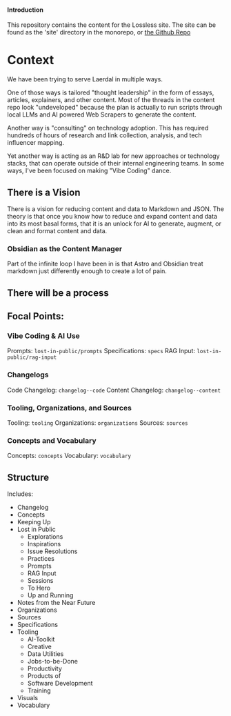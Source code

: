#### Introduction

This repository contains the content for the Lossless site.  The site can be found as the 'site' directory in the monorepo, or [the Github Repo](https://github.com/lossless-group/lossless-site.git)

# Context
We have been trying to serve Laerdal in multiple ways. 

One of those ways is tailored "thought leadership" in the form of essays, articles, explainers, and other content. Most of the threads in the content repo look "undeveloped" because the plan is actually to run scripts through local LLMs and AI powered Web Scrapers to generate the content.  

Another way is "consulting" on technology adoption.  This has required hundreds of hours of research and link collection, analysis, and tech influencer mapping.  

Yet another way is acting as an R&D lab for new approaches or technology stacks, that can operate outside of their internal engineering teams. In some ways, I've been focused on making "Vibe Coding" dance. 

## There is a Vision
There is a vision for reducing content and data to Markdown and JSON. The theory is that once you know how to reduce and expand content and data into its most basal forms, that it is an unlock for AI to generate, augment, or clean and format content and data. 

### Obsidian as the Content Manager
Part of the infinite loop I have been in is that Astro and Obsidian treat markdown just differently enough to create a lot of pain.

## There will be a process


## Focal Points:

### Vibe Coding & AI Use
Prompts: `lost-in-public/prompts`
Specifications: `specs`
RAG Input: `lost-in-public/rag-input`

### Changelogs
Code Changelog: `changelog--code`
Content Changelog: `changelog--content`

### Tooling, Organizations, and Sources
Tooling: `tooling`
Organizations: `organizations`
Sources: `sources`

### Concepts and Vocabulary
Concepts: `concepts`
Vocabulary: `vocabulary`


## Structure

Includes:

- Changelog
- Concepts
- Keeping Up
- Lost in Public
   - Explorations
   - Inspirations
   - Issue Resolutions
   - Practices
   - Prompts
   - RAG Input
   - Sessions
   - To Hero
   - Up and Running
- Notes from the Near Future
- Organizations
- Sources
- Specifications
- Tooling
   - AI-Toolkit
   - Creative
   - Data Utilities
   - Jobs-to-be-Done
   - Productivity
   - Products of
   - Software Development
   - Training
- Visuals
- Vocabulary